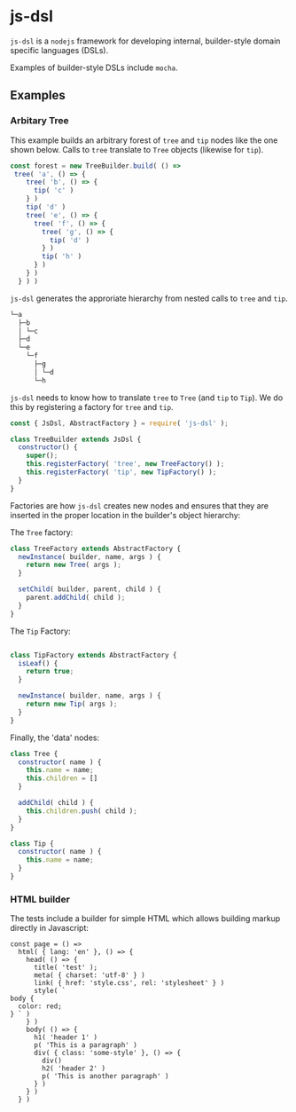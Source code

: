 # js-dsl
`js-dsl` is a `nodejs` framework for developing internal, builder-style domain specific languages (DSLs).

Examples of builder-style DSLs include `mocha`.

## Examples

### Arbitary Tree
This example builds an arbitrary forest of `tree` and `tip` nodes like the one shown below. Calls to `tree` translate to `Tree` objects (likewise for `tip`).

```javascript
const forest = new TreeBuilder.build( () =>
 tree( 'a', () => {
    tree( 'b', () => {
      tip( 'c' )
    } )
    tip( 'd' )
    tree( 'e', () => {
      tree( 'f', () => {
        tree( 'g', () => {
          tip( 'd' )
        } )
        tip( 'h' )
      } )
    } )
  } ) )
```

`js-dsl` generates the approriate hierarchy from nested calls to `tree` and `tip`.

```bash
└─a
  ├─b
  │ └─c
  ├─d
  └─e
    └─f
      ├─g
      │ └─d
      └─h
```
`js-dsl` needs to know how to translate `tree` to `Tree` (and `tip` to `Tip`). We do this by registering a factory for `tree` and `tip`.

```javascript
const { JsDsl, AbstractFactory } = require( 'js-dsl' );

class TreeBuilder extends JsDsl {
  constructor() {
    super();
    this.registerFactory( 'tree', new TreeFactory() );
    this.registerFactory( 'tip', new TipFactory() );
  }
}
```

Factories are how `js-dsl` creates new nodes and ensures that they are inserted in the proper location in the builder's object hierarchy:

The `Tree` factory:
```javascript
class TreeFactory extends AbstractFactory {
  newInstance( builder, name, args ) {
    return new Tree( args );
  }

  setChild( builder, parent, child ) {
    parent.addChild( child );
  }
}

```

The `Tip` Factory:
```javascript

class TipFactory extends AbstractFactory {
  isLeaf() {
    return true;
  }

  newInstance( builder, name, args ) {
    return new Tip( args );
  }
}

```

Finally, the 'data' nodes:
```javascript
class Tree {
  constructor( name ) {
    this.name = name;
    this.children = []
  }

  addChild( child ) {
    this.children.push( child );
  }
}

class Tip {
  constructor( name ) {
    this.name = name;
  }
}

```

### HTML builder

The tests include a builder for simple HTML which allows building markup directly in Javascript:

```
const page = () =>
  html( { lang: 'en' }, () => {
    head( () => {
      title( 'test' );
      meta( { charset: 'utf-8' } )
      link( { href: 'style.css', rel: 'stylesheet' } )
      style( `
body {
  color: red;
} ` )
    } )
    body( () => {
      h1( 'header 1' )
      p( 'This is a paragraph' )
      div( { class: 'some-style' }, () => {
        div()
        h2( 'header 2' )
        p( 'This is another paragraph' )
      } )
    } )
  } )
```
